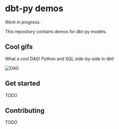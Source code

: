 # dbt-py demos

*Work in progress.*

This repository contains demos for dbt-py models.

## Cool gifs

What a cool DAG! Python and SQL side-by-side in dbt!

![DAG](etc/dag.gif)

## Get started

TODO
## Contributing

TODO
